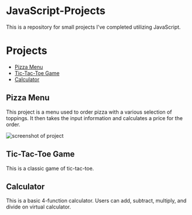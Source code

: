 # JavaScript-Projects

This is a repository for small projects I've completed utilizing JavaScript.

# Projects
- [Pizza Menu](https://github.com/sjensen88/JavaScript-Projects/blob/5755ac99846a32ab6d3ad08b5e155e274db4b50b/Basic%20JavaScript%20Projects/Pizza_Project/pizza.html)
- [Tic-Tac-Toe Game](https://github.com/sjensen88/JavaScript-Projects/blob/5755ac99846a32ab6d3ad08b5e155e274db4b50b/Basic%20JavaScript%20Projects/TicTacToe/tictactoe.html)
- [Calculator](https://github.com/sjensen88/JavaScript-Projects/blob/5755ac99846a32ab6d3ad08b5e155e274db4b50b/Basic%20JavaScript%20Projects/Calculator/calculator.html)

## Pizza Menu
This project is a menu used to order pizza with a various selection of toppings. It then takes the input information and calculates a price for the order.

![screenshot of project](/basicjavascriptprojects/pizza_project/pizza.png)

## Tic-Tac-Toe Game
This is a classic game of tic-tac-toe.

## Calculator
This is a basic 4-function calculator. Users can add, subtract, multiply, and divide on virtual calculator.

